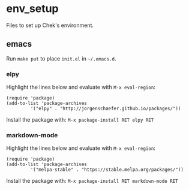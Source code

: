 # env_setup
Files to set up Chek's environment.

## emacs
Run `make put` to place `init.el` in `~/.emacs.d`.

### elpy
Highlight the lines below and evaluate with `M-x eval-region`:  
```
(require 'package)  
(add-to-list 'package-archives  
	     '("elpy" . "http://jorgenschaefer.github.io/packages/"))
```

Install the package with: `M-x package-install RET elpy RET`

### markdown-mode
Highlight the lines below and evaluate with `M-x eval-region`:  
```
(require 'package)  
(add-to-list 'package-archives  
	     '("melpa-stable" . "https://stable.melpa.org/packages/"))
```

Install the package with: `M-x package-install RET markdown-mode RET`
